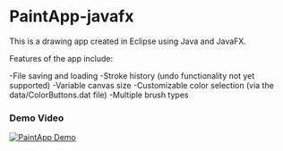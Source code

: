 # PaintApp-javafx

This is a drawing app created in Eclipse using Java and JavaFX.

Features of the app include:

-File saving and loading
-Stroke history (undo functionality not yet supported)
-Variable canvas size
-Customizable color selection (via the data/ColorButtons.dat file)
-Multiple brush types

### Demo Video
[![PaintApp Demo](http://img.youtube.com/vi/3NkpSiMHmqs/0.jpg)](https://www.youtube.com/watch?v=3NkpSiMHmqs "PaintApp Demo")
